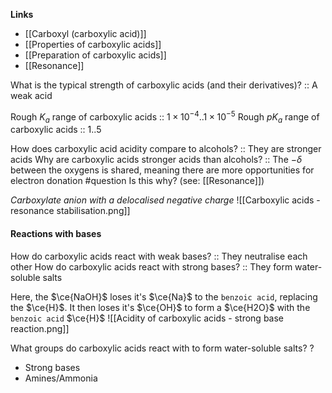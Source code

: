 **Links**
- [[Carboxyl (carboxylic acid)]] 
- [[Properties of carboxylic acids]] 
- [[Preparation of carboxylic acids]]
- [[Resonance]] 

What is the typical strength of carboxylic acids (and their derivatives)? :: A weak acid

Rough $K_{a}$ range of carboxylic acids :: $1\times10^{-4}..1\times10^{-5}$
Rough $pK_{a}$ range of carboxylic acids :: $1..5$

How does carboxylic acid acidity compare to alcohols? :: They are stronger acids
Why are carboxylic acids stronger acids than alcohols? :: The $-\delta$ between the oxygens is shared, meaning there are more opportunities for electron donation #question Is this why? (see: [[Resonance]])

*Carboxylate anion with a delocalised negative charge*
![[Carboxylic acids - resonance stabilisation.png]]

#### Reactions with bases
How do carboxylic acids react with weak bases? :: They neutralise each other
How do carboxylic acids react with strong bases? :: They form water-soluble salts

Here, the $\ce{NaOH}$ loses it's $\ce{Na}$ to the `benzoic acid`, replacing the $\ce{H}$. It then loses it's $\ce{OH}$ to form a $\ce{H2O}$ with the `benzoic acid` $\ce{H}$
![[Acidity of carboxylic acids - strong base reaction.png]]

What groups do carboxylic acids react with to form water-soluble salts?
?
- Strong bases
- Amines/Ammonia